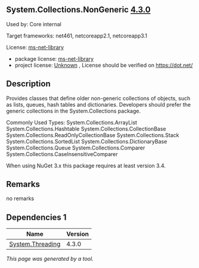 System.Collections.NonGeneric [4.3.0](https://www.nuget.org/packages/System.Collections.NonGeneric/4.3.0)
--------------------

Used by: Core internal

Target frameworks: net461, netcoreapp2.1, netcoreapp3.1

License: [ms-net-library](../../../../licenses/ms-net-library) 

- package license: [ms-net-library](http://go.microsoft.com/fwlink/?LinkId=329770) 
- project license: [Unknown](https://dot.net/) , License should be verified on https://dot.net/

Description
-----------
Provides classes that define older non-generic collections of objects, such as lists, queues, hash tables and dictionaries. Developers should prefer the generic collections in the System.Collections package.

Commonly Used Types:
System.Collections.ArrayList
System.Collections.Hashtable
System.Collections.CollectionBase
System.Collections.ReadOnlyCollectionBase
System.Collections.Stack
System.Collections.SortedList
System.Collections.DictionaryBase
System.Collections.Queue
System.Collections.Comparer
System.Collections.CaseInsensitiveComparer
 
When using NuGet 3.x this package requires at least version 3.4.

Remarks
-----------
no remarks


Dependencies 1
-----------

|Name|Version|
|----------|:----|
|[System.Threading](../../../../packages/nuget.org/system.threading/4.3.0)|4.3.0|

*This page was generated by a tool.*